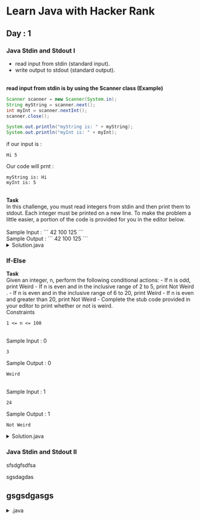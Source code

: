 # Learn Java with Hacker Rank

## Day : 1

###  Java Stdin and Stdout I

* read input from stdin (standard input).
* write output to stdout (standard output).
</br>
<b>read input from stdin is by using the Scanner class (Example)</b>

```java
Scanner scanner = new Scanner(System.in);
String myString = scanner.next();
int myInt = scanner.nextInt();
scanner.close();

System.out.println("myString is: " + myString);
System.out.println("myInt is: " + myInt);
```

if our input is :
```
Hi 5
```

Our code will prnt :
```
myString is: Hi
myInt is: 5
```

</br>
<b>Task</b></br>
In this challenge, you must read  integers from stdin and then print them to stdout. Each integer must be printed on a new line. To make the problem a little easier, a portion of the code is provided for you in the editor below.
</br>
</br>Sample Input :
```
42
100
125
```
</br>Sample Output :
```
42
100
125
```

<details>
<summary>Solution.java</summary>

```java
import java.util.Scanner;

public class Solution {
    public static void main(String[] args) {
        Scanner scanner = new Scanner(System.in);
        int userInput1 = scanner.nextInt();
        int userInput2 = scanner.nextInt();
        int userInput3 = scanner.nextInt();
        scanner.close();

        System.out.println(userInput1);
        System.out.println(userInput2);
        System.out.println(userInput3);
    }
}
```
</details>

### If-Else
<b>Task</b></br>
Given an integer, n, perform the following conditional actions:
    - If n is odd, print Weird
    - If n is even and in the inclusive range of 2 to 5, print Not Weird .
    - If n is even and in the inclusive range of 6 to 20, print Weird
    - If n is even and greater than 20, print Not Weird
    - Complete the stub code provided in your editor to print whether or not  is weird.
</br>Constraints
```
1 <= n <= 100
```

</br>Sample Input : 0
```
3
```

Sample Output : 0
```
Weird
```
</br>Sample Input : 1
```
24
```
Sample Output : 1
```
Not Weird
```

<details>
<summary>Solution.java</summary>

```java
import java.util.Scanner;

public class Solution {

    private static final Scanner scanner = new Scanner(System.in);
    public static void main(String[] args) {
        String result = "";
        int n = scanner.nextInt();
        scanner.skip("(\r\n|[\n\r\u2028\u2029\u0085])?");

        scanner.close();

        if(n % 2 == 1){
            result = "Weird";
        }if(n % 2 == 0){
            for(int i = 2; i <= 5; i++){
                if(n == i){
                    result = "Not Weird";
                }
            }
            for(int i = 6; i <= 20; i++){
                if(n == i){
                    result = "Weird";
                }
            }
            if(n > 20){
                result = "Not Weird";
            }
        }
        System.out.println(result);
    }
}
```
</details>

### Java Stdin and Stdout II

sfsdgfsdfsa

sgsdagdas

gsgsdgasgs
---

<details>
<summary>.java</summary>

```java

```
</details>